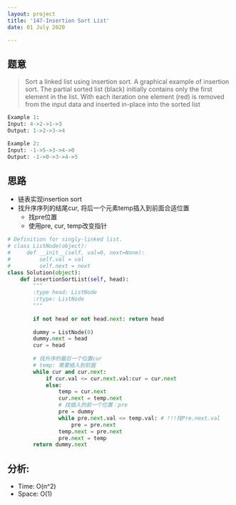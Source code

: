 ```yaml
---
layout: project
title: '147-Insertion Sort List'
date: 01 July 2020

---
```

## 题意
> Sort a linked list using insertion sort.
> A graphical example of insertion sort. The partial sorted list (black) initially contains only the first element in the list.
> With each iteration one element (red) is removed from the input data and inserted in-place into the sorted list


~~~python
Example 1:
Input: 4->2->1->3
Output: 1->2->3->4

Example 2:
Input: -1->5->3->4->0
Output: -1->0->3->4->5
~~~

## 思路
- 链表实现insertion sort
- 找升序序列的结尾cur, 将后一个元素temp插入到前面合适位置
  - 找pre位置
  - 使用pre, cur, temp改变指针

~~~python
# Definition for singly-linked list.
# class ListNode(object):
#     def __init__(self, val=0, next=None):
#         self.val = val
#         self.next = next
class Solution(object):
    def insertionSortList(self, head):
        """
        :type head: ListNode
        :rtype: ListNode
        """
        
        if not head or not head.next: return head
        
        dummy = ListNode(0)
        dummy.next = head
        cur = head
        
        # 找升序的最后一个位置cur
        # temp: 需要插入到前面
        while cur and cur.next: 
            if cur.val <= cur.next.val:cur = cur.next
            else:
                temp = cur.next
                cur.next = temp.next
                # 找插入的前一个位置：pre
                pre = dummy
                while pre.next.val <= temp.val: # !!!找Pre.next.val
                    pre = pre.next
                temp.next = pre.next
                pre.next = temp
        return dummy.next
~~~

## 分析:
- Time: O(n^2) 
- Space: O(1) 
